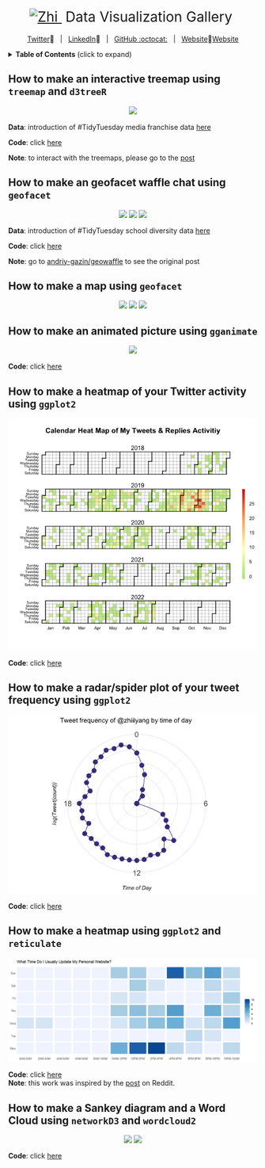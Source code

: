 <h1 style="font-weight:normal" align="center">
  <a href="https://sourcerer.io">
    <img src=https://zhiyang.netlify.com/img/zhi.png alt="Zhi" width=35>
  </a>
  &nbsp;Data Visualization Gallery&nbsp;
</h1>

<div align="center">

[Twitter][Twitter]:speech_balloon:&nbsp;&nbsp;&nbsp;|&nbsp;&nbsp;&nbsp;[LinkedIn][LinkedIn]:necktie:&nbsp;&nbsp;&nbsp;|&nbsp;&nbsp;&nbsp;[GitHub :octocat:][GitHub]&nbsp;&nbsp;&nbsp;|&nbsp;&nbsp;&nbsp;[Website]:link:[Website]

</div>

<!--
Quick Link 
-->

[Twitter]:https://twitter.com/zhiiiyang
[LinkedIn]:https://www.linkedin.com/in/zhiiiyang/
[GitHub]:https://github.com/zhiiiyang
[Website]:https://zhiyang.netlify.com/


<details>
  <summary><strong>Table of Contents</strong> (click to expand)</summary>

<!-- toc -->
- [How to make an interactive treemap using `treemap` and `d3treeR`](https://github.com/zhiiiyang/tidytuesday#how-to-make-an-interactive-treemap-using-treemap-and-d3treer)
- [How to make an geofacet waffle chat using `geofacet`](https://github.com/zhiiiyang/tidytuesday#how-to-make-an-geofacet-waffle-chat-using-geofacet)
- [How to make a map using `geofacet`](https://github.com/zhiiiyang/tidytuesday#how-to-make-a-map-using-geofacet)
- [How to make an animated picture using `gganimate`](https://github.com/zhiiiyang/tidytuesday/blob/master/README.md#how-to-make-an-animated-picture-using-gganimate)
- [How to make a heatmap of your Twitter activity using `ggplot2`](https://github.com/zhiiiyang/tidytuesday/blob/master/README.md#how-to-make-a-heatmap-of-your-twitter-activity-using-ggplot2)
- [How to make a radar/spider plot of your tweet frequency using `ggplot2`](https://github.com/zhiiiyang/tidytuesday#how-to-make-a-radarspider-plot-of-your-tweet-frequency-using-ggplot2)
- [How to make a heatmap using `ggplot2` and `reticulate`](https://github.com/zhiiiyang/tidytuesday#how-to-make-a-heatmap-using-ggplot2-and-reticulate)
- [How to make a Sankey diagram and a Word Cloud using `networkD3` and `wordcloud2`](https://github.com/zhiiiyang/tidytuesday#how-to-make-a-sankey-diagram-and-a-word-cloud-using-networkd3-and-wordcloud2)
<!-- tocstop -->

</details>

## How to make an interactive treemap using `treemap` and `d3treeR` 

<p align="center">
  <img src="2019-07-02_media-franchise/treemap.gif">
</p>

**Data**: introduction of #TidyTuesday media franchise data [here](https://github.com/rfordatascience/tidytuesday/tree/master/data/2019/2019-07-02)

**Code**: click [here](2019-07-02_media-franchise/script.R)

**Note**: to interact with the treemaps, please go to the [post](https://zhiyang.netlify.com/post/treemap/)


## How to make an geofacet waffle chat using `geofacet`  

<p align="center">
  <img src="2019-09-24_school-diversity/Diverse2016-2017.png" width=33%>
  <img src="2019-09-24_school-diversity/Undiverse2016-2017.png" width=33%/>
  <img src="2019-09-24_school-diversity/Extremely-undiverse2016-2017.png" width=33%/>
<p>


**Data**: introduction of #TidyTuesday school diversity data [here](https://github.com/rfordatascience/tidytuesday/tree/master/data/2019/2019-09-24)

**Code**: click [here](2019-09-24_school-diversity/script.Rmd)

**Note**: go to [andriy-gazin/geowaffle](https://github.com/andriy-gazin/geowaffle) to see the original post

## How to make a map using `geofacet` 
<p align="center">
  <img src="https://zhiyang.netlify.com/post/gaokao/featured.png" width=33%>
  <img src="https://zhiyang.netlify.com/post/gaokao/p2.png" width=33%>
  <img src="https://zhiyang.netlify.com/post/gaokao/p3.png" width=33%>
<p>

## How to make an animated picture using `gganimate`
<p align="center">
  <img src="2019-10-08_lifting/weights.gif" width="600"/>
<p>

**Code**: click [here](https://github.com/zhiiiyang/tidytuesday/tree/master/2019-10-08_lifting)

## How to make a heatmap of your Twitter activity using `ggplot2`

<p align="center">
  <img src="2019-12-20_heatmap/README_files/figure-html/unnamed-chunk-6-1.png" width="600"/>
<p>

**Code**: click [here](https://github.com/zhiiiyang/tidytuesday/tree/master/2019-12-20_heatmap)

## How to make a radar/spider plot of your tweet frequency using `ggplot2`

<p align="center">
  <img src="2019-12-25_radarplot/README_files/figure-html/unnamed-chunk-6-1.png" width="600"/>
<p>


**Code**: click [here](https://github.com/zhiiiyang/tidytuesday/tree/master/2019-12-25_radarplot)


## How to make a heatmap using `ggplot2` and `reticulate`

<p align="center">
  <img src="2019-12-25_geom_tile/README_files/figure-html/unnamed-chunk-4-1.png" width="1000"/>
<p>


**Code**: click [here](https://github.com/zhiiiyang/tidytuesday/tree/master/2019-12-25_geom_tile)  
**Note**: this work was inspired by the [post](https://www.reddit.com/r/dataisbeautiful/comments/eaiywv/first_post_here_i_wrote_a_python_script_that/) on Reddit. 


## How to make a Sankey diagram and a Word Cloud using `networkD3` and `wordcloud2`

<p align="center">
  <img src="2019-12-26_sankey/sankey.png" width=48%/>
  <img src="2019-12-26_sankey/twitter.png" width=48%/>
<p>

**Code**: click [here](https://github.com/zhiiiyang/tidytuesday/tree/master/2019-12-26_sankey) 
